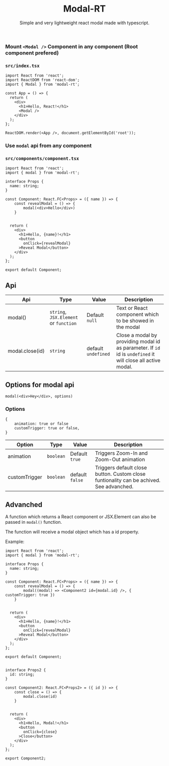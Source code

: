 # <div align="center">Modal-RT</div>

<div align="center">Simple and very lightweight react modal made with typescript.</div>

<br>
<br>

### Mount `<Modal />` Component in any component (Root component prefered)

### `src/index.tsx`

```
import React from 'react';
import ReactDOM from 'react-dom';
import { Modal } from 'modal-rt';

const App = () => {
  return (
    <div>
      <h1>Hello, React!</h1>
      <Modal />
    </div>
  );
};

ReactDOM.render(<App />, document.getElementById('root'));
```

### Use `modal` api from any component

### `src/components/component.tsx`

```
import React from 'react';
import { modal } from 'modal-rt';

interface Props {
  name: string;
}

const Component: React.FC<Props> = ({ name }) => {
    const revealModal = () => {
        modal(<div>Hello</div>)
    }


  return (
    <div>
      <h1>Hello, {name}!</h1>
      <button
        onClick={revealModal}
      >Reveal Modal</button>
    </div>
  );
};

export default Component;
```

## Api

| Api             | Type                                  | Value               | Description                                                                                                 |
| --------------- | ------------------------------------- | ------------------- | ----------------------------------------------------------------------------------------------------------- |
| modal()         | `string`, `JSX.Element` or `function` | Default `null`      | Text or React component which to be showed in the modal                                                     |
| modal.close(id) | `string`                              | default `undefined` | Close a modal by providing modal id as parameter. If `id` id is `undefined` it will close all active modal. |

## Options for modal api

`modal(<div>Hey</div>, options)`

### Options

```
{
    animation: true or false
    customTrigger: true or false,
}
```

| Option        | Type      | Value           | Description                                                                             |
| ------------- | --------- | --------------- | --------------------------------------------------------------------------------------- |
| animation     | `boolean` | Default `true`  | Triggers Zoom-In and Zoom-Out animation                                                 |
| customTrigger | `boolean` | default `false` | Triggers default close button. Custom close funtionality can be achived. See advanched. |

## Advanched

A function which returns a React component or JSX.Element can also be passed in `modal()` function.

The function will receive a modal object which has a id property.

Example:

```
import React from 'react';
import { modal } from 'modal-rt';

interface Props {
  name: string;
}

const Component: React.FC<Props> = ({ name }) => {
    const revealModal = () => {
        modal((modal) => <Component2 id={modal.id} />, { customTrigger: true })
    }


  return (
    <div>
      <h1>Hello, {name}!</h1>
      <button
        onClick={revealModal}
      >Reveal Modal</button>
    </div>
  );
};

export default Component;


interface Props2 {
  id: string;
}

const Component2: React.FC<Props2> = ({ id }) => {
    const close = () => {
        modal.close(id)
    }


  return (
    <div>
      <h1>Hello, Modal!</h1>
      <button
        onClick={close}
      >Close</button>
    </div>
  );
};

export Component2;
```

